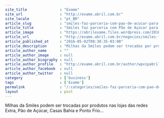 ```yaml
---
site_title               : "Exame"
site_url                 : "http://exame.abril.com.br"
site_locale              : "pt_BR"
article_slug             : "smiles-faz-parceria-com-pao-de-acucar-para-resgate-de-milhas"
article_title            : "Smiles faz parceria com Pão de Açúcar para resgate de milhas"
article_image            : "https://abrilexame.files.wordpress.com/2016/09/size_960_16_9_loja-pao-de-acucar23.jpg?quality=70&strip=all&w=960"
article_url              : "http://exame.abril.com.br/negocios/smiles-firma-parceria-com-grupo-pao-de-acucar-para-resgate-de-milhas-e-produtos/"
article_published_at     : "2016-05-02T08:30:35-03:00"
article_description      : "Milhas da Smiles podem ser trocadas por produtos nas lojas das redes Extra, Pão de Açúcar, Casas Bahia e Ponto Frio..."
article_author_name      : ""
article_author_image     : null
article_author_biography : null
article_author_profile   : "http://exame.abril.com.br/author/wpvipabril/"
article_author_facebook  : null
article_author_twitter   : null
category                 : ['business']
tags                     : ['Exame']
permalink                : "/:categories/smiles-faz-parceria-com-pao-de-acucar-para-resgate-de-milhas/"
layout                   : post
---
```


Milhas da Smiles podem ser trocadas por produtos nas lojas das redes Extra, Pão de Açúcar, Casas Bahia e Ponto Frio...
